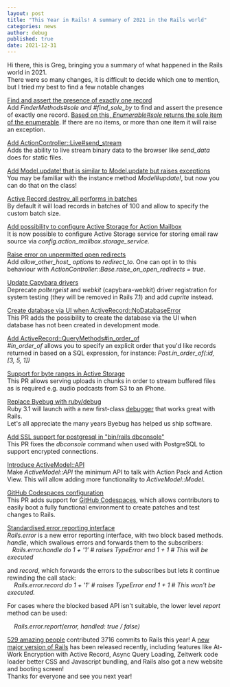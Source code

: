 ```yaml
---
layout: post
title: "This Year in Rails! A summary of 2021 in the Rails world"
categories: news
author: debug
published: true
date: 2021-12-31
---
```


Hi there, this is Greg, bringing you a summary of what happened in the Rails world in 2021.   
There were so many changes, it is difficult to decide which one to mention, but I tried my best to find a few notable changes  
  
[Find and assert the presence of exactly one record](https://github.com/rails/rails/pull/40768)  
Add _FinderMethods#sole and #find\_sole\_by_ to find and assert the presence of exactly one record. [Based on this, _Enumerable#sole_&nbsp;returns the sole item of the enumerable](https://github.com/rails/rails/pull/40914). If there are no items, or more than one item it will raise an exception.  
  
[Add ActionController::Live#send\_stream](https://github.com/rails/rails/pull/41488)  
Adds the ability to live stream binary data to the browser like _send\_data_ does for static files.  
  
[Add Model.update! that is similar to Model.update but raises exceptions](https://github.com/rails/rails/pull/42423)  
You may be familiar with the instance method _Model#update!_, but now you can do that on the class!  
  
 [Active Record destroy\_all performs in batches](https://github.com/rails/rails/pull/40445)  
By default it will load records in batches of 100 and allow to specify the custom batch size.  
  
[Add possibility to configure Active Storage for Action Mailbox](https://github.com/rails/rails/pull/42634)  
It is now possible to configure Active Storage service for storing email raw source via _config.action\_mailbox.storage\_service._  
  
[Raise error on unpermitted open redirects](https://github.com/rails/rails/commit/5e93cff83599833380b4cb3d99c020b5efc7dd96)  
Add _allow\_other\_host\_ options_ to _redirect\_to_. One can opt in to this behaviour with _ActionController::Base.raise\_on\_open\_redirects = true_.  
  
[Update Capybara drivers](https://github.com/rails/rails/pull/42790)  
Deprecate _poltergeist_ and _webkit_ (capybara-webkit) driver registration for system testing (they will be removed in Rails 7.1) and add _cuprite_ instead.  
  
[Create database via UI when ActiveRecord::NoDatabaseError](https://github.com/rails/rails/pull/39723)  
This PR adds the possibility to create the database via the UI when database has not been created in development mode.  
  
[Add ActiveRecord::QueryMethods#in\_order\_of](https://github.com/rails/rails/pull/42061)  
_#in\_order\_of_ allows you to specify an explicit order that you'd like records returned in based on a SQL expression, for instance: _Post.in\_order\_of(:id, [3, 5, 1])_  
  
[Support for byte ranges in Active Storage](https://github.com/rails/rails/pull/41437)  
This PR allows serving uploads in chunks in order to stream buffered files as is required e.g. audio podcasts from S3 to an iPhone.  
  
[Replace Byebug with ruby/debug](https://github.com/rails/rails/pull/43187)  
Ruby 3.1 will launch with a new first-class [debugger](https://github.com/ruby/debug) that works great with Rails.&nbsp;   
Let's all appreciate the many years Byebug has helped us ship software.  
  
[Add SSL support for postgresql in "bin/rails dbconsole"](https://github.com/rails/rails/pull/43118)  
This PR fixes the _dbconsole_ command when used with PostgreSQL to support encrypted connections.  
  
[Introduce ActiveModel::API](https://github.com/rails/rails/pull/43223)  
Make _ActiveModel::API_ the minimum API to talk with Action Pack and Action View. This will allow adding more functionality to _ActiveModel::Model_.  
  
[GitHub Codespaces configuration](https://github.com/rails/rails/pull/43061)  
This PR adds support for [GitHub Codespaces](https://github.com/features/codespaces), which allows contributors to easily boot a fully functional environment to create patches and test changes to Rails.  
  
[Standardised error reporting interface](https://github.com/rails/rails/pull/43625)  
_Rails.error_ is a new error reporting interface, with two block based methods. _handle_, which swallows errors and forwards them to the subscribers:  
&nbsp; &nbsp;_Rails.error.handle do 1 + '1' # raises TypeError end 1 + 1 # This will be executed_  
  
and _record_, which forwards the errors to the subscribes but lets it continue rewinding the call stack:  
&nbsp; &nbsp; _Rails.error.record do 1 + '1' # raises TypeError end 1 + 1 # This won't be executed._  
  
For cases where the blocked based API isn't suitable, the lower level _report_ method can be used:  
  
&nbsp; &nbsp; _Rails.error.report(error, handled: true / false)_  
  
[529 amazing people](https://contributors.rubyonrails.org/contributors/in-time-window/20210101-20211231) contributed 3716 commits to Rails this year! A [new major version of Rails](https://rubyonrails.org/2021/12/15/Rails-7-fulfilling-a-vision) has been released recently, including features like At-Work Encryption with Active Record, Async Query Loading, Zeitwerk code loader better CSS and Javascript bundling, and Rails also got a new website and booting screen!  
Thanks for everyone and see you next year!

